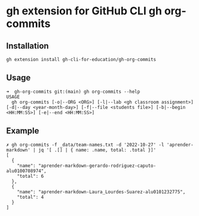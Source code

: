 
# gh extension for GitHub CLI gh org-commits

## Installation

```
gh extension install gh-cli-for-education/gh-org-commits
```

## Usage

```
➜  gh-org-commits git:(main) gh org-commits --help
USAGE
  gh org-commits [-o|--ORG <ORG>] [-l|--lab <gh classroom assignment>] [-d|--day <year-month-day>] [-f|--file <students file>] [-b|--begin <HH:MM:SS>] [-e|--end <HH:MM:SS>]
```

## Example

```
✗ gh org-commits -f _data/team-names.txt -d '2022-10-27' -l 'aprender-markdown' | jq '[ .[] | { name: .name, total: .total }]'
[
  {
    "name": "aprender-markdown-gerardo-rodriguez-caputo-alu0100708974",
    "total": 6
  },
  {
    "name": "aprender-markdown-Laura_Lourdes-Suarez-alu0101232775",
    "total": 4
  }
]
```
